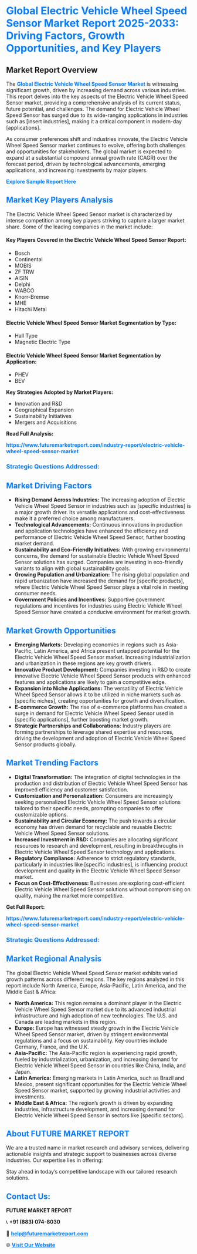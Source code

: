 <h1 style="color: #007BFF;">Global Electric Vehicle Wheel Speed Sensor Market Report 2025-2033: Driving Factors, Growth Opportunities, and Key Players</h1>

<section id="overview">
<h2>Market Report Overview</h2>
<p>The <a href="https://www.futuremarketreport.com/industry-report/electric-vehicle-wheel-speed-sensor-market" style="color: #007BFF; text-decoration: none;"><strong>Global Electric Vehicle Wheel Speed Sensor Market</strong></a> is witnessing significant growth, driven by increasing demand across various industries. This report delves into the key aspects of the Electric Vehicle Wheel Speed Sensor market, providing a comprehensive analysis of its current status, future potential, and challenges. The demand for Electric Vehicle Wheel Speed Sensor has surged due to its wide-ranging applications in industries such as [insert industries], making it a critical component in modern-day [applications].</p>
<p>As consumer preferences shift and industries innovate, the Electric Vehicle Wheel Speed Sensor market continues to evolve, offering both challenges and opportunities for stakeholders. The global market is expected to expand at a substantial compound annual growth rate (CAGR) over the forecast period, driven by technological advancements, emerging applications, and increasing investments by major players.</p>
</section>

<section id="overview">
<p><a href="https://www.futuremarketreport.com/request-sample/reportId=41062" style="color: #007BFF; text-decoration: none;"><strong>Explore Sample Report Here</strong></a></p>
</section>

<section id="key-players">
<h2 style="color: #007BFF;">Market Key Players Analysis</h2>
<p>The Electric Vehicle Wheel Speed Sensor market is characterized by intense competition among key players striving to capture a larger market share. Some of the leading companies in the market include:</p>
<h4>Key Players Covered in the Electric Vehicle Wheel Speed Sensor Report:</h4>
<ul><li>Bosch</li><li>Continental</li><li>MOBIS</li><li>ZF TRW</li><li>AISIN</li><li>Delphi</li><li>WABCO</li><li>Knorr-Bremse</li><li>MHE</li><li>Hitachi Metal</li></ul>
<h4>Electric Vehicle Wheel Speed Sensor Market Segmentation by Type:</h4>
<ul><li>Hall Type</li><li>Magnetic Electric Type</li></ul>

<h4>Electric Vehicle Wheel Speed Sensor Market Segmentation by Application:</h4>
<ul><li>PHEV</li><li>BEV</li></ul>
<p><strong>Key Strategies Adopted by Market Players:</strong></p>
<ul>
<li>Innovation and R&D</li>
<li>Geographical Expansion</li>
<li>Sustainability Initiatives</li>
<li>Mergers and Acquisitions</li>
</ul>
</section>

<section>
<p><strong>Read Full Analysis: </strong></p><a href="https://www.futuremarketreport.com/industry-report/electric-vehicle-wheel-speed-sensor-market" style="color: #007BFF; text-decoration: none;"><strong>https://www.futuremarketreport.com/industry-report/electric-vehicle-wheel-speed-sensor-market</strong></a>
<h3 style="color: #007BFF;">Strategic Questions Addressed:</h3>
</section>

<section id="driving-factors">
<h2 style="color: #007BFF;">Market Driving Factors</h2>
<ul>
<li><strong>Rising Demand Across Industries:</strong> The increasing adoption of Electric Vehicle Wheel Speed Sensor in industries such as [specific industries] is a major growth driver. Its versatile applications and cost-effectiveness make it a preferred choice among manufacturers.</li>
<li><strong>Technological Advancements:</strong> Continuous innovations in production and application technologies have enhanced the efficiency and performance of Electric Vehicle Wheel Speed Sensor, further boosting market demand.</li>
<li><strong>Sustainability and Eco-Friendly Initiatives:</strong> With growing environmental concerns, the demand for sustainable Electric Vehicle Wheel Speed Sensor solutions has surged. Companies are investing in eco-friendly variants to align with global sustainability goals.</li>
<li><strong>Growing Population and Urbanization:</strong> The rising global population and rapid urbanization have increased the demand for [specific products], where Electric Vehicle Wheel Speed Sensor plays a vital role in meeting consumer needs.</li>
<li><strong>Government Policies and Incentives:</strong> Supportive government regulations and incentives for industries using Electric Vehicle Wheel Speed Sensor have created a conducive environment for market growth.</li>
</ul>
</section>

<section id="growth-opportunities">
<h2 style="color: #007BFF;">Market Growth Opportunities</h2>
<ul>
<li><strong>Emerging Markets:</strong> Developing economies in regions such as Asia-Pacific, Latin America, and Africa present untapped potential for the Electric Vehicle Wheel Speed Sensor market. Increasing industrialization and urbanization in these regions are key growth drivers.</li>
<li><strong>Innovative Product Development:</strong> Companies investing in R&D to create innovative Electric Vehicle Wheel Speed Sensor products with enhanced features and applications are likely to gain a competitive edge.</li>
<li><strong>Expansion into Niche Applications:</strong> The versatility of Electric Vehicle Wheel Speed Sensor allows it to be utilized in niche markets such as [specific niches], creating opportunities for growth and diversification.</li>
<li><strong>E-commerce Growth:</strong> The rise of e-commerce platforms has created a surge in demand for Electric Vehicle Wheel Speed Sensor used in [specific applications], further boosting market growth.</li>
<li><strong>Strategic Partnerships and Collaborations:</strong> Industry players are forming partnerships to leverage shared expertise and resources, driving the development and adoption of Electric Vehicle Wheel Speed Sensor products globally.</li>
</ul>
</section>

<section id="trending-factors">
<h2 style="color: #007BFF;">Market Trending Factors</h2>
<ul>
<li><strong>Digital Transformation:</strong> The integration of digital technologies in the production and distribution of Electric Vehicle Wheel Speed Sensor has improved efficiency and customer satisfaction.</li>
<li><strong>Customization and Personalization:</strong> Consumers are increasingly seeking personalized Electric Vehicle Wheel Speed Sensor solutions tailored to their specific needs, prompting companies to offer customizable options.</li>
<li><strong>Sustainability and Circular Economy:</strong> The push towards a circular economy has driven demand for recyclable and reusable Electric Vehicle Wheel Speed Sensor solutions.</li>
<li><strong>Increased Investment in R&D:</strong> Companies are allocating significant resources to research and development, resulting in breakthroughs in Electric Vehicle Wheel Speed Sensor technology and applications.</li>
<li><strong>Regulatory Compliance:</strong> Adherence to strict regulatory standards, particularly in industries like [specific industries], is influencing product development and quality in the Electric Vehicle Wheel Speed Sensor market.</li>
<li><strong>Focus on Cost-Effectiveness:</strong> Businesses are exploring cost-efficient Electric Vehicle Wheel Speed Sensor solutions without compromising on quality, making the market more competitive.</li>
</ul>
</section>

<section>
<p><strong>Get Full Report: </strong></p><a href="https://www.futuremarketreport.com/industry-report/electric-vehicle-wheel-speed-sensor-market" style="color: #007BFF; text-decoration: none;"><strong>https://www.futuremarketreport.com/industry-report/electric-vehicle-wheel-speed-sensor-market</strong></a>
<h3 style="color: #007BFF;">Strategic Questions Addressed:</h3>
</section>


<section id="regional-analysis">
<h2 style="color: #007BFF;">Market Regional Analysis</h2>
<p>The global Electric Vehicle Wheel Speed Sensor market exhibits varied growth patterns across different regions. The key regions analyzed in this report include North America, Europe, Asia-Pacific, Latin America, and the Middle East & Africa:</p>
<ul>
<li><strong>North America:</strong> This region remains a dominant player in the Electric Vehicle Wheel Speed Sensor market due to its advanced industrial infrastructure and high adoption of new technologies. The U.S. and Canada are leading markets in this region.</li>
<li><strong>Europe:</strong> Europe has witnessed steady growth in the Electric Vehicle Wheel Speed Sensor market, driven by stringent environmental regulations and a focus on sustainability. Key countries include Germany, France, and the U.K.</li>
<li><strong>Asia-Pacific:</strong> The Asia-Pacific region is experiencing rapid growth, fueled by industrialization, urbanization, and increasing demand for Electric Vehicle Wheel Speed Sensor in countries like China, India, and Japan.</li>
<li><strong>Latin America:</strong> Emerging markets in Latin America, such as Brazil and Mexico, present significant opportunities for the Electric Vehicle Wheel Speed Sensor market, supported by growing industrial activities and investments.</li>
<li><strong>Middle East & Africa:</strong> The region’s growth is driven by expanding industries, infrastructure development, and increasing demand for Electric Vehicle Wheel Speed Sensor in sectors like [specific sectors].</li>
</ul>
</section>

<footer>
<h2 style="color: #007BFF;">About FUTURE MARKET REPORT</h2>
<p>We are a trusted name in market research and advisory services, delivering actionable insights and strategic support to businesses across diverse industries. Our expertise lies in offering:</p>

<p>Stay ahead in today’s competitive landscape with our tailored research solutions.</p>

<h2 style="color: #007BFF;">Contact Us:</h2>
<p><strong>FUTURE MARKET REPORT</strong></p>
<p>📞 <strong>+91 (883) 074-8030</strong></p>
<p>📧 <strong><a href="mailto:help@futuremarketreport.com" style="color: #007BFF;">help@futuremarketreport.com</a></strong></p>
<p>🌐 <strong><a href="https://www.futuremarketreport.com/" style="color: #007BFF;">Visit Our Website</a></strong></p>
</footer>